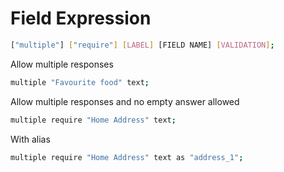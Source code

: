 # Field Expression

```bash
["multiple"] ["require"] [LABEL] [FIELD NAME] [VALIDATION];
```

Allow multiple responses
```bash
multiple "Favourite food" text;
```

Allow multiple responses and no empty answer allowed
```bash
multiple require "Home Address" text;
```

With alias
```bash
multiple require "Home Address" text as "address_1";
```
